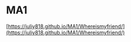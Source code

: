# MA1
[https://juliy818.github.io/MA1/Whereismyfriend/](https://juliy818.github.io/MA1/Whereismyfriend/)


